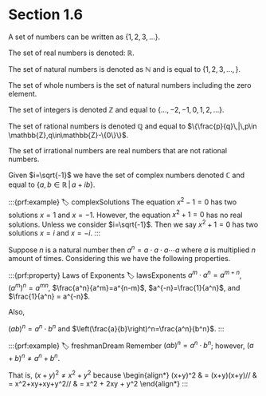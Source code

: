 # Section 1.6

A set of numbers can be written as $\{1,2,3,...\}$. 

The set of real numbers is denoted: $\mathbb{R}$.

The set of natural numbers is denoted as $\mathbb{N}$ and is equal to $\{1,2,3,...,\}$.

The set of whole numbers is the set of natural numbers including the zero element.

The set of integers is denoted $\mathbb{Z}$ and equal to $\{...,-2,-1,0,1,2,...\}$.

The set of rational numbers is denoted $\mathbb{Q}$ and equal to $\{\frac{p}{q}\,|\,p\in \mathbb{Z},q\in\mathbb{Z}-\{0\}\}$.

The set of irrational numbers are real numbers that are not rational numbers.

Given $i=\sqrt{-1}$ we have the set of complex numbers denoted $\mathbb{C}$ and equal to $\{a,b\in\mathbb{R}\,|\,a+ib\}$.

:::{prf:example}
:label: complexSolutions
The equation $x^2-1=0$ has two solutions $x=1$ and $x=-1$. However, the equation $x^2+1=0$ has no real solutions. Unless we consider $i=\sqrt{-1}$. Then we say $x^2+1=0$ has two solutions $x=i$ and $x=-i$.
:::

Suppose $n$ is a natural number then $a^n=a\cdot a\cdot a \cdots a$ where $a$ is multiplied $n$ amount of times. Considering this we have the following properties.

:::{prf:property} Laws of Exponents
:label: lawsExponents
$a^m\cdot a^n = a^{m+n}$, $\left(a^m\right)^n = a^{mn}$, $\frac{a^n}{a^m}=a^{n-m}$, $a^{-n}=\frac{1}{a^n}$, and $\frac{1}{a^n} = a^{-n}$.

Also,

$(ab)^n = a^n\cdot b^n$ and $\left(\frac{a}{b}\right)^n=\frac{a^n}{b^n}$.
:::

:::{prf:example}
:label: freshmanDream
Remember $(ab)^n=a^n\cdot b^n$; however, $(a+b)^n\ne a^n +b^n$.

That is, $(x+y)^2\ne x^2 +y^2$ because
\begin{align*}
    (x+y)^2 & = (x+y)(x+y)//
    & = x^2+xy+xy+y^2//
    & = x^2 + 2xy + y^2
\end{align*}
:::
